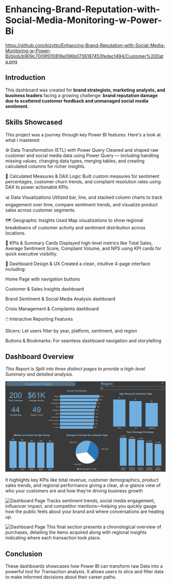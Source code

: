 # Enhancing-Brand-Reputation-with-Social-Media-Monitoring-w-Power-Bi
https://github.com/kizytto/Enhancing-Brand-Reputation-with-Social-Media-Monitoring-w-Power-Bi/blob/b909c7009f010818e096b0736187453fedec1494/Customer%20Data.png
## Introduction

This dashboard was created for **brand strategists, marketing analysts, and business leaders** facing a growing challenge: **brand reputation damage due to scattered customer feedback and unmanaged social media sentiment.**

## Skills Showcased

This project was a journey through key Power BI features. Here's a look at what i mastered:

⚙️ Data Transformation (ETL) with Power Query
Cleaned and shaped raw customer and social media data using Power Query — including handling missing values, changing data types, merging tables, and creating calculated columns for richer insights.

🧮 Calculated Measures & DAX Logic
Built custom measures for sentiment percentages, customer churn trends, and complaint resolution rates using DAX to power actionable KPIs.

📊 Data Visualizations
Utilized bar, line, and stacked column charts to track engagement over time, compare sentiment trends, and visualize product sales across customer segments.

🗺️ Geographic Insights
Used Map visualizations to show regional breakdowns of customer activity and sentiment distribution across locations.

🔢 KPIs & Summary Cards
Displayed high-level metrics like Total Sales, Average Sentiment Score, Complaint Volume, and NPS using KPI cards for quick executive visibility.

🎨 Dashboard Design & UX
Created a clean, intuitive 4-page interface including:

Home Page with navigation buttons

Customer & Sales Insights dashboard

Brand Sentiment & Social Media Analysis dashboard

Crisis Management & Complaints dashboard

🖱️ Interactive Reporting Features

Slicers: Let users filter by year, platform, sentiment, and region



Buttons & Bookmarks: For seamless dashboard navigation and storytelling

## Dashboard Overview



*This Report is Split into three distinct pages to provide a high-level Summary and detailed analysis.*

![Dashboard Page](https://github.com/kizytto/Enhancing-Brand-Reputation-with-Social-Media-Monitoring-w-Power-Bi/blob/1a693de7929e964f1935422bd61604ca070c9a6c/Customer%20Data.png)


It highlights key KPIs like total revenue, customer demographics, product sales trends, and regional performance giving a clear, at-a-glance view of who your customers are and how they’re driving business growth




![Dashboard Page](/Images/Social%20Media.png)
Tracks sentiment trends, social media engagement, influencer impact, and competitor mentions—helping you quickly gauge how the public feels about your brand and where conversations are heating up.


![Dashboard Page](/Images/Transaction%20Data.png)
This final section presents a chronological overview of purchases, detailing the items acquired along with regional insights indicating where each transaction took place.

## Conclusion
These dashboards showcases how Power BI can transform raw Data into a powerful tool for Transaction analysis. It allows users to slice and filter data to make informed decisions about their career paths.
